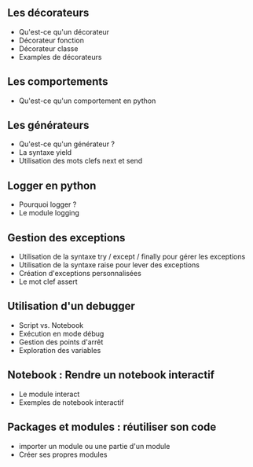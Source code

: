 ## Les décorateurs

* Qu'est-ce qu'un décorateur
* Décorateur fonction
* Décorateur classe
* Examples de décorateurs 

## Les comportements 

* Qu'est-ce qu'un comportement en python


## Les générateurs

* Qu'est-ce qu'un générateur ?
* La syntaxe yield
* Utilisation des mots clefs next et send

## Logger en python

* Pourquoi logger ?
* Le module logging

## Gestion des exceptions

* Utilisation de la syntaxe try / except / finally pour gérer les exceptions
* Utilisation de la syntaxe raise pour lever des exceptions
* Création d'exceptions personnalisées
* Le mot clef assert

## Utilisation d'un debugger

* Script vs. Notebook
* Exécution en mode débug
* Gestion des points d'arrêt
* Exploration des variables

## Notebook : Rendre un notebook interactif

* Le module interact
* Exemples de notebook interactif

## Packages et modules : réutiliser son code

* importer un module ou une partie d'un module
* Créer ses propres modules
